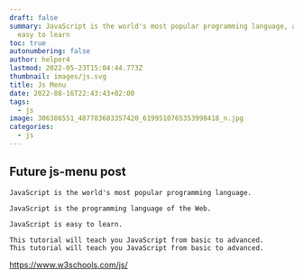 ```yaml
---
draft: false
summary: JavaScript is the world's most popular programming language, and is
  easy to learn
toc: true
autonumbering: false
author: helper4
lastmod: 2022-05-23T15:04:44.773Z
thumbnail: images/js.svg
title: Js Menu
date: 2022-08-16T22:43:43+02:00
tags:
  - js
image: 306386551_487783683357420_6199510765353998418_n.jpg
categories:
  - js
---
```

## Future js-menu post

```
JavaScript is the world's most popular programming language.

JavaScript is the programming language of the Web.

JavaScript is easy to learn.

This tutorial will teach you JavaScript from basic to advanced.
This tutorial will teach you JavaScript from basic to advanced.
```

https://www.w3schools.com/js/